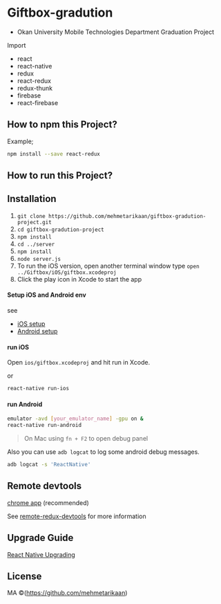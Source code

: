 # Giftbox-gradution
- Okan University Mobile Technologies Department Graduation Project


Import
- react 
- react-native 
- redux
- react-redux
- redux-thunk 
- firebase
- react-firebase

## How to npm this Project?

Example;
```sh
npm install --save react-redux
```

## How to run this Project?

## Installation
1. `git clone https://github.com/mehmetarikaan/giftbox-gradution-project.git`
2. `cd giftbox-gradution-project `
3. `npm install`
4. `cd ../server`
5. `npm install`
6. `node server.js`
7. To run the iOS version, open another terminal window type `open ../Giftbox/iOS/giftbox.xcodeproj`
8. Click the play icon in Xcode to start the app



#### Setup iOS and Android env

see

- [iOS setup](https://facebook.github.io/react-native/docs/getting-started.html#ios-setup)
- [Android setup](https://facebook.github.io/react-native/docs/android-setup.html#content)

#### run iOS

Open `ios/giftbox.xcodeproj` and hit run in Xcode.

or

```sh
react-native run-ios
```


#### run Android

```sh
emulator -avd [your_emulator_name] -gpu on &
react-native run-android
```

> On Mac using `fn + F2` to open debug panel

Also you can use `adb logcat` to log some android debug messages.

```sh
adb logcat -s 'ReactNative'
```

## Remote devtools

[chrome app](https://chrome.google.com/webstore/detail/remotedev/faicmgpfiaijcedapokpbdejaodbelph) (recommended)

See [remote-redux-devtools](https://github.com/zalmoxisus/remote-redux-devtools) for more information

## Upgrade Guide

[React Native Upgrading](http://facebook.github.io/react-native/docs/upgrading.html)



## License
MA ©(https://github.com/mehmetarikaan)



